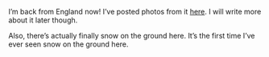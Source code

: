 I’m back from England now! I’ve posted photos from it [here](http://picasaweb.google.com/seifertalex/England). I will write more about it later though.

Also, there’s actually finally snow on the ground here. It’s the first time I’ve ever seen snow on the ground here.